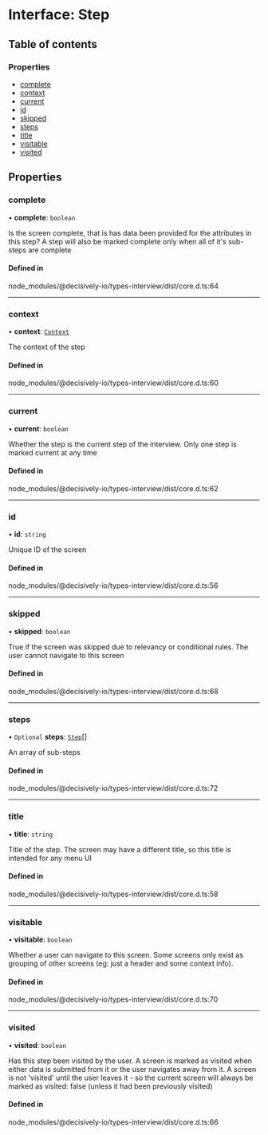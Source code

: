 # Interface: Step

## Table of contents

### Properties

- [complete](../wiki/Step#complete)
- [context](../wiki/Step#context)
- [current](../wiki/Step#current)
- [id](../wiki/Step#id)
- [skipped](../wiki/Step#skipped)
- [steps](../wiki/Step#steps)
- [title](../wiki/Step#title)
- [visitable](../wiki/Step#visitable)
- [visited](../wiki/Step#visited)

## Properties

### complete

• **complete**: `boolean`

Is the screen complete, that is has data been provided for the attributes in this step? A step will also be marked complete only when all of it's sub-steps are complete

#### Defined in

node_modules/@decisively-io/types-interview/dist/core.d.ts:64

___

### context

• **context**: [`Context`](../wiki/Context)

The context of the step

#### Defined in

node_modules/@decisively-io/types-interview/dist/core.d.ts:60

___

### current

• **current**: `boolean`

Whether the step is the current step of the interview. Only one step is marked current at any time

#### Defined in

node_modules/@decisively-io/types-interview/dist/core.d.ts:62

___

### id

• **id**: `string`

Unique ID of the screen

#### Defined in

node_modules/@decisively-io/types-interview/dist/core.d.ts:56

___

### skipped

• **skipped**: `boolean`

True if the screen was skipped due to relevancy or conditional rules. The user cannot navigate to this screen

#### Defined in

node_modules/@decisively-io/types-interview/dist/core.d.ts:68

___

### steps

• `Optional` **steps**: [`Step`](../wiki/Step)[]

An array of sub-steps

#### Defined in

node_modules/@decisively-io/types-interview/dist/core.d.ts:72

___

### title

• **title**: `string`

Title of the step. The screen may have a different title, so this title is intended for any menu UI

#### Defined in

node_modules/@decisively-io/types-interview/dist/core.d.ts:58

___

### visitable

• **visitable**: `boolean`

Whether a user can navigate to this screen. Some screens only exist as grouping of other screens (eg: just a header and some context info).

#### Defined in

node_modules/@decisively-io/types-interview/dist/core.d.ts:70

___

### visited

• **visited**: `boolean`

Has this step been visited by the user. A screen is marked as visited when either data is submitted from it or the user navigates away from it. A screen is not 'visited' until the user leaves it - so the current screen will always be marked as visited: false (unless it had been previously visited)

#### Defined in

node_modules/@decisively-io/types-interview/dist/core.d.ts:66
